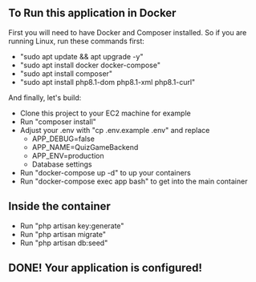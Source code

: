 ## To Run this application in Docker

First you will need to have Docker and Composer installed.
So if you are running Linux, run these commands first:
- "sudo apt update && apt upgrade -y"
- "sudo apt install docker docker-compose"
- "sudo apt install composer"
- "sudo apt install php8.1-dom php8.1-xml php8.1-curl"
    
And finally, let's build:
- Clone this project to your EC2 machine for example
- Run "composer install"
- Adjust your .env with "cp .env.example .env" and replace 
    - APP_DEBUG=false
    - APP_NAME=QuizGameBackend
    - APP_ENV=production
    - Database settings
- Run "docker-compose up -d" to up your containers
- Run "docker-compose exec app bash" to get into the main container

## Inside the container

- Run "php artisan key:generate"
- Run "php artisan migrate"
- Run "php artisan db:seed"

## DONE! Your application is configured!
